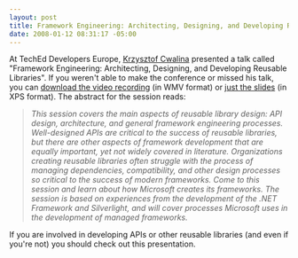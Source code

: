```yaml
---
layout: post
title: Framework Engineering: Architecting, Designing, and Developing Reusable Libraries
date: 2008-01-12 08:31:17 -05:00
---
```


At TechEd Developers Europe, [Krzysztof Cwalina](http://blogs.msdn.com/kcwalina) presented a talk called "Framework Engineering: Architecting, Designing, and Developing Reusable Libraries". If you weren't able to make the conference or missed his talk, you can [download the video recording](http://download.microsoft.com/download/b/d/1/bd133733-9647-445f-bc06-238ae9c0dd48/FrameworkEngineering.wmv) (in WMV format) or [just the slides](http://blogs.msdn.com/kcwalina/attachment/7031258.ashx) (in XPS format). The abstract for the session reads:

> *This session covers the main aspects of reusable library design: API design, architecture, and general framework engineering processes. Well-designed APIs are critical to the success of reusable libraries, but there are other aspects of framework development that are equally important, yet not widely covered in literature. Organizations creating reusable libraries often struggle with the process of managing dependencies, compatibility, and other design processes so critical to the success of modern frameworks. Come to this session and learn about how Microsoft creates its frameworks. The session is based on experiences from the development of the .NET Framework and Silverlight, and will cover processes Microsoft uses in the development of managed frameworks.*

If you are involved in developing APIs or other reusable libraries (and even if you're not) you should check out this presentation.
